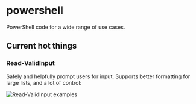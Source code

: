 # powershell
PowerShell code for a wide range of use cases.

## Current hot things
### Read-ValidInput
Safely and helpfully prompt users for input. Supports better formatting for large lists, and a lot of control:

![Read-ValidInput examples](https://i.imgur.com/9YXYHyJ.png)

